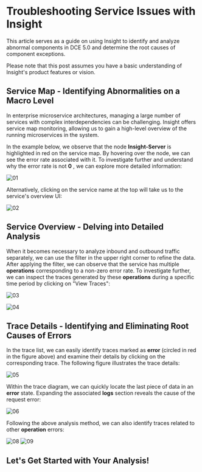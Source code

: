 # Troubleshooting Service Issues with Insight

This article serves as a guide on using Insight to identify and analyze abnormal components in DCE 5.0 and determine the root causes of component exceptions.

Please note that this post assumes you have a basic understanding of Insight's product features or vision.

## Service Map - Identifying Abnormalities on a Macro Level

In enterprise microservice architectures, managing a large number of services with complex interdependencies can be challenging. Insight offers service map monitoring, allowing us to gain a high-level overview of the running microservices in the system.

In the example below, we observe that the node __Insight-Server__ is highlighted in red on the service map. By hovering over the node, we can see the error rate associated with it. To investigate further and understand why the error rate is not __0__ , we can explore more detailed information:

![01](https://docs.daocloud.io/daocloud-docs-images/docs/en/docs/insight/images/root01.png)

Alternatively, clicking on the service name at the top will take us to the service's overview UI:

![02](https://docs.daocloud.io/daocloud-docs-images/docs/en/docs/insight/images/root02.png)

## Service Overview - Delving into Detailed Analysis

When it becomes necessary to analyze inbound and outbound traffic separately, we can use the filter in the upper right corner to refine the data. After applying the filter, we can observe that the service has multiple __operations__ corresponding to a non-zero error rate. To investigate further, we can inspect the traces generated by these __operations__ during a specific time period by clicking on "View Traces":

![03](https://docs.daocloud.io/daocloud-docs-images/docs/en/docs/insight/images/find_root_cause/03.png)

![04](https://docs.daocloud.io/daocloud-docs-images/docs/en/docs/insight/images/find_root_cause/04.png)

## Trace Details - Identifying and Eliminating Root Causes of Errors

In the trace list, we can easily identify traces marked as __error__ (circled in red in the figure above) and examine their details by clicking on the corresponding trace. The following figure illustrates the trace details:

![05](https://docs.daocloud.io/daocloud-docs-images/docs/en/docs/insight/images/find_root_cause/05.png)

Within the trace diagram, we can quickly locate the last piece of data in an __error__ state. Expanding the associated __logs__ section reveals the cause of the request error:

![06](https://docs.daocloud.io/daocloud-docs-images/docs/en/docs/insight/images/find_root_cause/06.png)

Following the above analysis method, we can also identify traces related to other __operation__ errors:

![08](https://docs.daocloud.io/daocloud-docs-images/docs/en/docs/insight/images/find_root_cause/08.png)
![09](https://docs.daocloud.io/daocloud-docs-images/docs/en/docs/insight/images/find_root_cause/09.png)

## Let's Get Started with Your Analysis!
